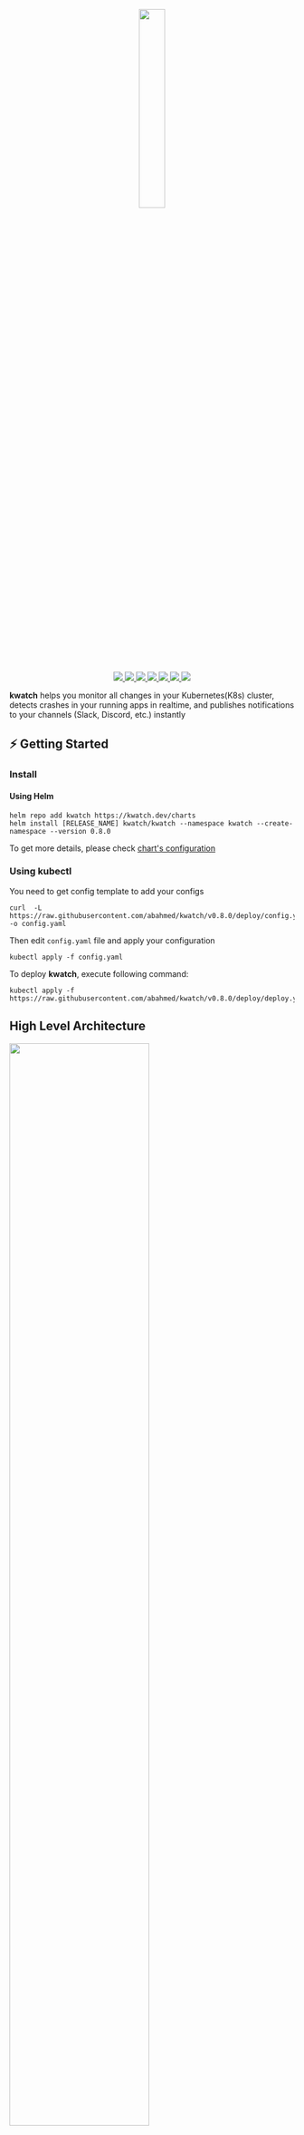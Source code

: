 <p align="center">
  <a href="https://kwatch.dev">
    <img src="./assets/logo.png" width="30%"/>
  </a>
  <br />
  <a href="https://kwatch.dev">
    <img src="https://img.shields.io/badge/%F0%9F%92%A1%20kwatch-website-00ACD7.svg" />
  </a>
  <a href="https://godoc.org/github.com/abahmed/kwatch">
    <img src="https://godoc.org/github.com/abahmed/kwatch?status.png" />
  </a>
  <a href="https://github.com/abahmed/kwatch/actions/workflows/check.yaml">
    <img src="https://github.com/abahmed/kwatch/workflows/Check/badge.svg?branch=main" />
  </a>
  <a href="https://goreportcard.com/report/github.com/abahmed/kwatch">
    <img src="https://goreportcard.com/badge/github.com/abahmed/kwatch" />
  </a>
  <a href="https://codecov.io/gh/abahmed/kwatch">
    <img src="https://codecov.io/gh/abahmed/kwatch/branch/main/graph/badge.svg?token=ZMCU75JJO7"/>
  </a>
  <a href="https://github.com/abahmed/kwatch/releases/latest">
    <img src="https://img.shields.io/github/v/release/abahmed/kwatch?label=kwatch" />
  </a>
  <a href="https://discord.gg/kzJszdKmJ7">
    <img src="https://img.shields.io/discord/911647396918870036?label=Discord&logo=discord">
  </a>
</p>

**kwatch** helps you monitor all changes in your Kubernetes(K8s) cluster, detects crashes in your running apps in realtime, and publishes notifications to your channels (Slack, Discord, etc.) instantly

## ⚡️ Getting Started

### Install

#### Using Helm

```shell
helm repo add kwatch https://kwatch.dev/charts
helm install [RELEASE_NAME] kwatch/kwatch --namespace kwatch --create-namespace --version 0.8.0
```

To get more details, please check [chart's configuration](https://github.com/abahmed/kwatch/blob/main/deploy/chart/README.md)

### Using kubectl

You need to get config template to add your configs

```shell
curl  -L https://raw.githubusercontent.com/abahmed/kwatch/v0.8.0/deploy/config.yaml -o config.yaml
```

Then edit `config.yaml` file and apply your configuration

```shell
kubectl apply -f config.yaml
```

To deploy **kwatch**, execute following command:

```shell
kubectl apply -f https://raw.githubusercontent.com/abahmed/kwatch/v0.8.0/deploy/deploy.yaml
```

## High Level Architecture

<p>
 <img src="./assets/highlevelarchitecture.png" width="70%"/>
</p>

| Point                            | URL                                                                               |
|:---------------------------------|:--------------------------------------------------------------------------------- |
| `4.1`                            | <https://github.com/abahmed/kwatch/blob/main/main.go#L18>                           |
| `5.1.`                           | <https://github.com/abahmed/kwatch/blob/main/main.go#L21> / 24                      |
| `6.1.`                           | <https://github.com/abahmed/kwatch/blob/main/main.go#L36>                           |
| `7.0.`                           | <https://github.com/abahmed/kwatch/blob/main/main.go#L40>                           |
| `7.1.`                           | <https://github.com/abahmed/kwatch/blob/main/upgrader/upgrader.go#L16>              |
| `8.1.&8.2`                       | <https://github.com/abahmed/kwatch/blob/main/main.go#L46> / 52                      |
| `8.3.`                           | <https://github.com/abahmed/kwatch/blob/main/main.go#L53>                           |
| `9.0.`                           | <https://github.com/abahmed/kwatch/blob/main/main.go#L58>                           |
| `9.1.`                           | <https://github.com/abahmed/kwatch/blob/main/controller/start.go#L20>               |
| `9.2.`                           | <https://github.com/abahmed/kwatch/blob/main/controller/controller.go#L37>          |
| `9.3.`                           | <https://github.com/abahmed/kwatch/blob/main/controller/controller.go>              |
| `9.4.`                           | <https://github.com/abahmed/kwatch/tree/main/provider>                              |

## Configuration

### General

| Parameter                      | Description   |
|:-------------------------------|:-----------------------|
| `maxRecentLogLines`            | Optional Max tail log lines in messages, if it's not provided it will get all log lines |
| `namespaces`                   | Optional comma separated list of namespaces that you want to watch or forbid, if it's not provided it will watch all namespaces. If you want to forbid a namespace, configure it with `!<namespace name>`. You can either set forbidden namespaces or allowed, not both. |
| `reasons`                      | Optional comma separated list of reasons that you want to watch or forbid, if it's not provided it will watch all reasons. If you want to forbid a reason, configure it with `!<reason>`. You can either set forbidden reasons or allowed, not both.                     |
| `ignoreFailedGracefulShutdown` | If set to true, containers which are forcefully killed during shutdown (as their graceful shutdown failed) are not reported as error     |
| `ignoreContainerNames`         | Optional comma separated list of container names to ignore    |

### App

| Parameter                     | Description                                 |
|:------------------------------|:------------------------------------------- |
| `app.proxyURL` | used in outgoing http(s) requests except Kubernetes requests to cluster optionally |
| `app.clusterName` | used in notifications to indicate which cluster has issue |

### Upgrader

| Parameter                     | Description                                 |
|:------------------------------|:------------------------------------------- |
| `upgrader.disableUpdateCheck` | If set to true, does not check for and notify about kwatch updates |

### PVC Monitor

| Parameter                    | Description                                 |
|:-----------------------------|:------------------------------------------- |
| `pvcMonitor.enabled`         | to enable or disable this module (default: true) |
| `pvcMonitor.interval`        | the frequency (in minutes) to check pvc usage in the cluster  (default: 15) |
| `pvcMonitor.threshold`       | the percentage of accepted pvc usage. if current usage exceeds this value, it will send a notification (default: 80) |

### Alerts

#### Slack

<p>
  <img src="./assets/slack.png" width="30%"/>
</p>

If you want to enable Slack, provide the webhook with optional text and title

| Parameter                        | Description                                 |
|:---------------------------------|:------------------------------------------- |
| `alert.slack.webhook`            | Slack webhook URL                           |
| `alert.slack.channel`            | Used by legacy webhooks to send messages to specific channel instead of default one |
| `alert.slack.title`              | Customized title in slack message           |
| `alert.slack.text`               | Customized text in slack message            |

#### Discord

<p>
  <img src="./assets/discord.png" width="30%"/>
</p>

If you want to enable Discord, provide the webhook with optional text and title

| Parameter                        | Description                                 |
|:---------------------------------|:------------------------------------------- |
| `alert.discord.webhook`          | Discord webhook URL                         |
| `alert.discord.title`            | Customized title in discord message         |
| `alert.discord.text`             | Customized text in discord message          |

#### Email

<p>
  <img src="./assets/email.png" width="50%"/>
</p>

If you want to enable Email, provide the from and to emails with host and the port

| Parameter                        | Description                                 |
|:---------------------------------|:------------------------------------------- |
| `alert.email.from`               | From email                                  |
| `alert.email.password`           | From email Password                         |
| `alert.email.host`               | provide the host                            |
| `alert.email.port`               | provide the port                            |
| `alert.email.to`                 | the receiver email                          |

#### PagerDuty

<p>
  <img src="./assets/pagerduty.png" width="50%"/>
</p>

If you want to enable PagerDuty, provide the integration key

| Parameter                        | Description                                 |
|:---------------------------------|:------------------------------------------- |
| `alert.pagerduty.integrationKey` | PagerDuty integration key [more info](https://support.pagerduty.com/docs/services-and-integrations) |

#### Telegram

<p>
  <img src="./assets/telegram.png" width="50%"/>
</p>

If you want to enable Telegram, provide a valid token and the chat Id.

| Parameter                        | Description                                     |
|:---------------------------------|:------------------------------------------------|
| `alert.telegram.token`           | Telegram token                                  |
| `alert.telegram.chatId`          | Telegram chat id                                |

#### Microsoft Teams

<p>
  <img src="./assets/teams.png" width="50%"/>
</p>

If you want to enable Microsoft Teams, provide the channel webhook.

| Parameter                        | Description                                     |
|:---------------------------------|:------------------------------------------------|
| `alert.teams.webhook`            |  webhook Microsoft team                         |
| `alert.teams.title`              | Customized title in Microsoft teams message     |
| `alert.teams.text`              | Customized title in Microsoft teams message     |

#### Rocket Chat

<p>
  <img src="./assets/rocketchat.png" width="50%"/>
</p>

If you want to enable Rocket Chat, provide the webhook with optional text

| Parameter                  | Description                            |
|:---------------------------|:---------------------------------------|
| `alert.rocketchat.webhook` | Rocket Chat webhook URL                |
| `alert.rocketchat.text`    | Customized text in rocket chat message |

#### Mattermost

<p>
  <img src="./assets/mattermost.png" width="45%"/>
</p>

If you want to enable Mattermost, provide the webhook with optional text and title

| Parameter                             | Description                               |
|:--------------------------------------|:----------------------------------------- |
| `alert.mattermost.webhook`            | Mattermost webhook URL                    |
| `alert.mattermost.title`              | Customized title in Mattermost message    |
| `alert.mattermost.text`               | Customized text in Mattermost message     |

#### Opsgenie

<p>
  <img src="./assets/opsgenie.png" width="45%"/>
</p>

If you want to enable Opsgenie, provide the API key with optional text and title

| Parameter                             | Description                             |
|:--------------------------------------|:--------------------------------------- |
| `alert.opsgenie.apiKey`               | Opsgenie API Key                        |
| `alert.opsgenie.title`                | Customized title in Opsgenie message    |
| `alert.opsgenie.text`                 | Customized text in Opsgenie message     |

#### Matrix

<p>
  <img src="./assets/matrix.png" width="45%"/>
</p>

If you want to enable Matrix, provide homeServer, accessToken and internalRoomID
with optional text and title

| Parameter                           | Description                            |
|:------------------------------------|:-------------------------------------- |
| `alert.matrix.homeServer`           | HomeServer URL                         |
| `alert.matrix.accessToken`          | Account access token                   |
| `alert.matrix.internalRoomID`       | Internal room ID                       |
| `alert.matrix.title`                | Customized title in message            |
| `alert.matrix.text`                 | Customized text in message             |

#### DingTalk

If you want to enable DingTalk, provide accessToken with optional secret and
title

| Parameter                           | Description                            |
|:------------------------------------|:-------------------------------------- |
| `alert.dingtalk.accessToken`        | Chat access token                      |
| `alert.dingtalk.secret`             | Optional secret used to sign requests  |
| `alert.dingtalk.title`              | Customized title in message            |

#### FeiShu

<p>
  <img src="./assets/feishu.png" width="45%"/>
</p>
If you want to enable FeiShu, provide accessToken with optional secret and
title

| Parameter                | Description                 |
|:-------------------------|:----------------------------|
| `alert.feishu.webhook`   | FeiShu bot webhook URL      |
| `alert.feishu.title`     | Customized title in message |

### Cleanup

```shell
kubectl delete -f https://raw.githubusercontent.com/abahmed/kwatch/v0.8.0/deploy/config.yaml
kubectl delete -f https://raw.githubusercontent.com/abahmed/kwatch/v0.8.0/deploy/deploy.yaml
```

## 👍 Contribute & Support

+ Add a [GitHub Star](https://github.com/abahmed/kwatch/stargazers)
+ [Suggest new features, ideas and optimizations](https://github.com/abahmed/kwatch/issues)
+ [Report issues](https://github.com/abahmed/kwatch/issues)

## 🚀 Who uses kwatch?

**kwatch** is being used by multiple entities including, but not limited to

[<img src="./assets/users/trella.png"/>](https://www.trella.app)
[<img src="./assets/users/ibec-systems.svg" width="50%"/>](https://ibecsystems.com/en#/)
[<img src="./assets/users/justwatch.png" width="50%"/>](https://www.justwatch.com/us/talent)

If you want to add your entity, [open issue](https://github.com/abahmed/kwatch/issues) to add it

## 💻 Contributors

<a href="https://github.com/abahmed/kwatch/graphs/contributors">
  <img src="https://contributors-img.firebaseapp.com/image?repo=abahmed/kwatch" />
</a>

## ⭐️ Stargazers

<img src="https://starchart.cc/abahmed/kwatch.svg" alt="Stargazers over time" style="max-width: 100%">

## 👋 Get in touch

Feel free to chat with us on [Discord](https://discord.gg/kzJszdKmJ7) if you have questions, or suggestions

## ⚠️ License

kwatch is licensed under [MIT License](LICENSE)
